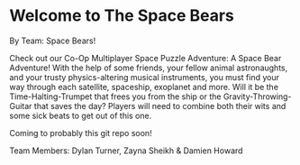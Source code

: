 # Welcome to The Space Bears
By Team: Space Bears!

Check out our Co-Op Multiplayer Space Puzzle Adventure: A Space Bear Adventure! With the help of some friends, your fellow animal astronaughts, and your trusty physics-altering musical instruments, you must find your way through each satellite, spaceship, exoplanet and more. Will it be the Time-Halting-Trumpet that frees you from the ship or the Gravity-Throwing-Guitar that saves the day? Players will need to combine both their wits and some sick beats to get out of this one. 

Coming to probably this git repo soon!

Team Members:  Dylan Turner, Zayna Sheikh & Damien Howard
